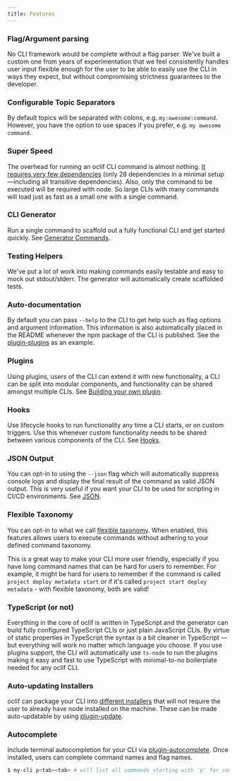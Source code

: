 ```yaml
---
title: Features
---
```


### Flag/Argument parsing

No CLI framework would be complete without a flag parser. We've built a custom one from years of experimentation that we feel consistently handles user input flexible enough for the user to be able to easily use the CLI in ways they expect, but without compromising strictness guarantees to the developer.

### Configurable Topic Separators

By default topics will be separated with colons, e.g. `my:awesome:command`. However, you have the option to use spaces if you prefer, e.g. `my awesome command`.

### Super Speed

The overhead for running an oclif CLI command is almost nothing. [It requires very few dependencies](https://www.npmjs.com/package/@oclif/core?activeTab=dependencies) (only 28 dependencies in a minimal setup—including all transitive dependencies). Also, only the command to be executed will be required with node. So large CLIs with many commands will load just as fast as a small one with a single command.

### CLI Generator

Run a single command to scaffold out a fully functional CLI and get started quickly. See [Generator Commands](https://oclif.io/docs/generator_commands).

### Testing Helpers

We've put a lot of work into making commands easily testable and easy to mock out stdout/stderr. The generator will automatically create scaffolded tests.

### Auto-documentation

By default you can pass `--help` to the CLI to get help such as flag options and argument information. This information is also automatically placed in the README whenever the npm package of the CLI is published. See the [plugin-plugins](https://github.com/oclif/plugin-plugins) as an example.

### Plugins

Using plugins, users of the CLI can extend it with new functionality, a CLI can be split into modular components, and functionality can be shared amongst multiple CLIs. See [Building your own plugin](https://oclif.io/docs/plugins#building-your-own-plugin).

### Hooks

Use lifecycle hooks to run functionality any time a CLI starts, or on custom triggers. Use this whenever custom functionality needs to be shared between various components of the CLI. See [Hooks](https://oclif.io/docs/hooks).

### JSON Output

You can opt-in to using the `--json` flag which will automatically suppress console logs and display the final result of the command as valid JSON output. This is very useful if you want your CLI to be used for scripting in CI/CD environments. See [JSON](https://oclif.io/docs/json).

### Flexible Taxonomy

You can opt-in to what we call [flexible taxonomy](./flexible_taxonomy.md). When enabled, this features allows users to execute commands without adhering to your defined command taxonomy.

This is a great way to make your CLI more user friendly, especially if you have long command names that can be hard for users to remember. For example, it might be hard for users to remember if the command is called `project deploy metadata start` or if it's called `project start deploy metadata` - with flexible taxonomy, both are valid!

### TypeScript (or not)

Everything in the core of oclif is written in TypeScript and the generator can build fully configured TypeScript CLIs or just plain JavaScript CLIs. By virtue of static properties in TypeScript the syntax is a bit cleaner in TypeScript — but everything will work no matter which language you choose. If you use plugins support, the CLI will automatically use `ts-node` to run the plugins making it easy and fast to use TypeScript with minimal-to-no boilerplate needed for any oclif CLI.

### Auto-updating Installers

oclif can package your CLI into [different installers](releasing.md) that will not require the user to already have node installed on the machine. These can be made auto-updatable by using [plugin-update](https://github.com/oclif/plugin-update).

### Autocomplete

Include terminal autocompletion for your CLI via [plugin-autocomplete](https://github.com/oclif/plugin-autocomplete). Once installed, users can complete command names and flag names.

```bash
$ my-cli p<tab><tab> # will list all commands starting with 'p' for completion
```
